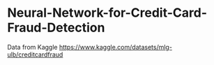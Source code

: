 # Neural-Network-for-Credit-Card-Fraud-Detection
Data from Kaggle
https://www.kaggle.com/datasets/mlg-ulb/creditcardfraud
